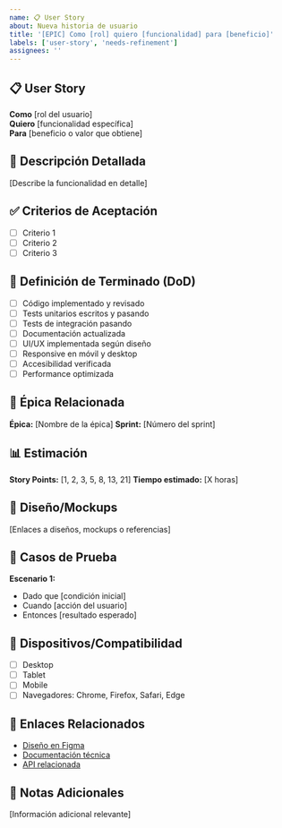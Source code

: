 ```yaml
---
name: 📋 User Story
about: Nueva historia de usuario
title: '[EPIC] Como [rol] quiero [funcionalidad] para [beneficio]'
labels: ['user-story', 'needs-refinement']
assignees: ''
---
```


## 📋 User Story

**Como** [rol del usuario]  
**Quiero** [funcionalidad específica]  
**Para** [beneficio o valor que obtiene]

## 📝 Descripción Detallada

[Describe la funcionalidad en detalle]

## ✅ Criterios de Aceptación

- [ ] Criterio 1
- [ ] Criterio 2
- [ ] Criterio 3

## 🎯 Definición de Terminado (DoD)

- [ ] Código implementado y revisado
- [ ] Tests unitarios escritos y pasando
- [ ] Tests de integración pasando
- [ ] Documentación actualizada
- [ ] UI/UX implementada según diseño
- [ ] Responsive en móvil y desktop
- [ ] Accesibilidad verificada
- [ ] Performance optimizada

## 🔗 Épica Relacionada

**Épica:** [Nombre de la épica]
**Sprint:** [Número del sprint]

## 📊 Estimación

**Story Points:** [1, 2, 3, 5, 8, 13, 21]
**Tiempo estimado:** [X horas]

## 🎨 Diseño/Mockups

[Enlaces a diseños, mockups o referencias]

## 🧪 Casos de Prueba

**Escenario 1:**

- Dado que [condición inicial]
- Cuando [acción del usuario]
- Entonces [resultado esperado]

## 📱 Dispositivos/Compatibilidad

- [ ] Desktop
- [ ] Tablet
- [ ] Mobile
- [ ] Navegadores: Chrome, Firefox, Safari, Edge

## 🔗 Enlaces Relacionados

- [Diseño en Figma]()
- [Documentación técnica]()
- [API relacionada]()

## 📝 Notas Adicionales

[Información adicional relevante]
